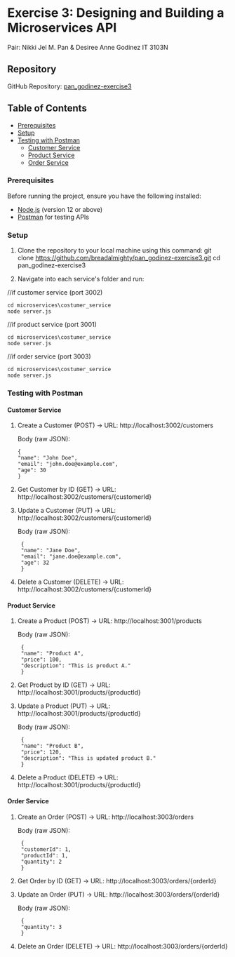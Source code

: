 # Exercise 3: Designing and Building a Microservices API
Pair: Nikki Jel M. Pan & Desiree Anne Godinez
IT 3103N


## Repository
GitHub Repository: [pan_godinez-exercise3](https://github.com/breadalmighty/pan_godinez-exercise3.git)

## Table of Contents
- [Prerequisites](#prerequisites)
- [Setup](#setup)
- [Testing with Postman](#testing-with-postman)
  - [Customer Service](#customer-service)
  - [Product Service](#product-service)
  - [Order Service](#order-service)

### Prerequisites
Before running the project, ensure you have the following installed:
- [Node.js](https://nodejs.org/en/) (version 12 or above)
- [Postman](https://www.postman.com/) for testing APIs

### Setup 
1. Clone the repository to your local machine using this command:
   git clone https://github.com/breadalmighty/pan_godinez-exercise3.git
   cd pan_godinez-exercise3

2. Navigate into each service's folder and run:

//if customer service (port 3002)

    cd microservices\costumer_service
    node server.js

//if product service (port 3001)

    cd microservices\costumer_service
    node server.js

//if order service (port 3003)

    cd microservices\costumer_service
    node server.js


### Testing with Postman

#### Customer Service 

 1. Create a Customer (POST) -> URL: http://localhost:3002/customers
  
    Body (raw JSON):
    
        {
        "name": "John Doe",
        "email": "john.doe@example.com",
        "age": 30
        }

3. Get Customer by ID (GET) -> URL: http://localhost:3002/customers/{customerId}

4. Update a Customer (PUT) -> URL: http://localhost:3002/customers/{customerId}

    Body (raw JSON):
   
        {
        "name": "Jane Doe",
        "email": "jane.doe@example.com",
        "age": 32
        }

6. Delete a Customer (DELETE) -> URL: http://localhost:3002/customers/{customerId}

#### Product Service 

1. Create a Product (POST) -> URL: http://localhost:3001/products

    Body (raw JSON):

        {
        "name": "Product A",
        "price": 100,
        "description": "This is product A."
        }

2. Get Product by ID (GET) -> URL: http://localhost:3001/products/{productId}

3. Update a Product (PUT) -> URL: http://localhost:3001/products/{productId}

    Body (raw JSON):
   
        {
        "name": "Product B",
        "price": 120,
        "description": "This is updated product B."
        }

5. Delete a Product (DELETE) -> URL: http://localhost:3001/products/{productId}


#### Order Service

1. Create an Order (POST) -> URL: http://localhost:3003/orders

    Body (raw JSON):
   
        {
        "customerId": 1,
        "productId": 1,
        "quantity": 2
        }

3. Get Order by ID (GET) -> URL: http://localhost:3003/orders/{orderId}

4. Update an Order (PUT) -> URL: http://localhost:3003/orders/{orderId}

    Body (raw JSON):
   
        {
        "quantity": 3
        }

3. Delete an Order (DELETE) -> URL: http://localhost:3003/orders/{orderId}

